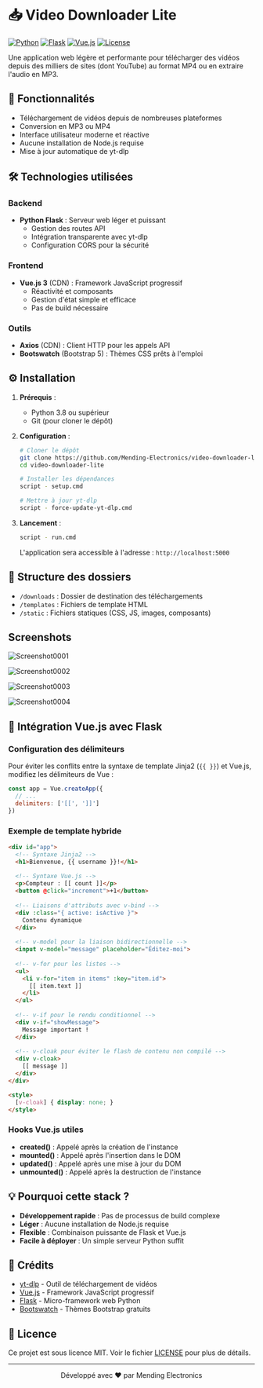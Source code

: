 # 📥 Video Downloader Lite

[![Python](https://img.shields.io/badge/python-3.8+-blue.svg)](https://www.python.org/)
[![Flask](https://img.shields.io/badge/flask-2.0.1+-green.svg)](https://flask.palletsprojects.com/)
[![Vue.js](https://img.shields.io/badge/vue.js-3.0+-4FC08D.svg?logo=vue.js)](https://vuejs.org/)
[![License](https://img.shields.io/badge/license-MIT-blue.svg)](LICENSE)

Une application web légère et performante pour télécharger des vidéos depuis des milliers de sites (dont YouTube) au format MP4 ou en extraire l'audio en MP3.

## 🚀 Fonctionnalités

- Téléchargement de vidéos depuis de nombreuses plateformes
- Conversion en MP3 ou MP4
- Interface utilisateur moderne et réactive
- Aucune installation de Node.js requise
- Mise à jour automatique de yt-dlp

## 🛠️ Technologies utilisées

### Backend
- **Python Flask** : Serveur web léger et puissant
  - Gestion des routes API
  - Intégration transparente avec yt-dlp
  - Configuration CORS pour la sécurité

### Frontend
- **Vue.js 3** (CDN) : Framework JavaScript progressif
  - Réactivité et composants
  - Gestion d'état simple et efficace
  - Pas de build nécessaire

### Outils
- **Axios** (CDN) : Client HTTP pour les appels API
- **Bootswatch** (Bootstrap 5) : Thèmes CSS prêts à l'emploi

## ⚙️ Installation

1. **Prérequis** :
   - Python 3.8 ou supérieur
   - Git (pour cloner le dépôt)

2. **Configuration** :
   ```bash
   # Cloner le dépôt
   git clone https://github.com/Mending-Electronics/video-downloader-lite.git
   cd video-downloader-lite
   
   # Installer les dépendances
   script - setup.cmd
   
   # Mettre à jour yt-dlp
   script - force-update-yt-dlp.cmd
   ```

3. **Lancement** :
   ```bash
   script - run.cmd
   ```
   L'application sera accessible à l'adresse : `http://localhost:5000`

## 📁 Structure des dossiers

- `/downloads` : Dossier de destination des téléchargements
- `/templates` : Fichiers de template HTML
- `/static` : Fichiers statiques (CSS, JS, images, composants)








## Screenshots

![Screenshot0001](https://github.com/Mending-Electronics/video-downloader-lite/blob/main/.screenshots/Screenshot0001.png?raw=true "Screenshot0001")

![Screenshot0002](https://github.com/Mending-Electronics/video-downloader-lite/blob/main/.screenshots/Screenshot0002.png?raw=true "Screenshot0002")

![Screenshot0003](https://github.com/Mending-Electronics/video-downloader-lite/blob/main/.screenshots/Screenshot0003.png?raw=true "Screenshot0003")

![Screenshot0004](https://github.com/Mending-Electronics/video-downloader-lite/blob/main/.screenshots/Screenshot0004.png?raw=true "Screenshot0004")



## 🎯 Intégration Vue.js avec Flask

### Configuration des délimiteurs

Pour éviter les conflits entre la syntaxe de template Jinja2 (`{{ }}`) et Vue.js, modifiez les délimiteurs de Vue :

```javascript
const app = Vue.createApp({
  // ...
  delimiters: ['[[', ']]']
})
```

### Exemple de template hybride

```html
<div id="app">
  <!-- Syntaxe Jinja2 -->
  <h1>Bienvenue, {{ username }}!</h1>
  
  <!-- Syntaxe Vue.js -->
  <p>Compteur : [[ count ]]</p>
  <button @click="increment">+1</button>
  
  <!-- Liaisons d'attributs avec v-bind -->
  <div :class="{ active: isActive }">
    Contenu dynamique
  </div>
  
  <!-- v-model pour la liaison bidirectionnelle -->
  <input v-model="message" placeholder="Éditez-moi">
  
  <!-- v-for pour les listes -->
  <ul>
    <li v-for="item in items" :key="item.id">
      [[ item.text ]]
    </li>
  </ul>
  
  <!-- v-if pour le rendu conditionnel -->
  <div v-if="showMessage">
    Message important !
  </div>
  
  <!-- v-cloak pour éviter le flash de contenu non compilé -->
  <div v-cloak>
    [[ message ]]
  </div>
</div>

<style>
  [v-cloak] { display: none; }
</style>
```

### Hooks Vue.js utiles

- **created()** : Appelé après la création de l'instance
- **mounted()** : Appelé après l'insertion dans le DOM
- **updated()** : Appelé après une mise à jour du DOM
- **unmounted()** : Appelé après la destruction de l'instance

## 💡 Pourquoi cette stack ?

- **Développement rapide** : Pas de processus de build complexe
- **Léger** : Aucune installation de Node.js requise
- **Flexible** : Combinaison puissante de Flask et Vue.js
- **Facile à déployer** : Un simple serveur Python suffit

## 📝 Crédits

- [yt-dlp](https://github.com/yt-dlp/yt-dlp) - Outil de téléchargement de vidéos
- [Vue.js](https://vuejs.org/) - Framework JavaScript progressif
- [Flask](https://flask.palletsprojects.com/) - Micro-framework web Python
- [Bootswatch](https://bootswatch.com/) - Thèmes Bootstrap gratuits

## 📜 Licence

Ce projet est sous licence MIT. Voir le fichier [LICENSE](LICENSE) pour plus de détails.

---

<p align="center">
  Développé avec ❤️ par Mending Electronics
</p>